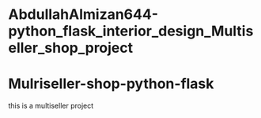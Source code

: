# AbdullahAlmizan644-python_flask_interior_design_Multiseller_shop_project
# Mulriseller-shop-python-flask
this is a multiseller project
